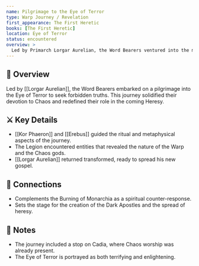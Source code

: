 ```yaml
---
name: Pilgrimage to the Eye of Terror
type: Warp Journey / Revelation
first_appearance: The First Heretic
books: [The First Heretic]
location: Eye of Terror
status: encountered
overview: >
  Led by Primarch Lorgar Aurelian, the Word Bearers ventured into the maw of the Eye of Terror to commune with primordial Warp entities. This journey granted them forbidden revelations and cemented their devotion to Chaos.
---
```


## 🧭 Overview  
Led by [[Lorgar Aurelian]], the Word Bearers embarked on a pilgrimage into the Eye of Terror to seek forbidden truths. This journey solidified their devotion to Chaos and redefined their role in the coming Heresy.

## ⚔️ Key Details  
- [[Kor Phaeron]] and [[Erebus]] guided the ritual and metaphysical aspects of the journey.  
- The Legion encountered entities that revealed the nature of the Warp and the Chaos gods.  
- [[Lorgar Aurelian]] returned transformed, ready to spread his new gospel.

## 🔗 Connections  
- Complements the Burning of Monarchia as a spiritual counter-response.  
- Sets the stage for the creation of the Dark Apostles and the spread of heresy.

## 📝 Notes  
- The journey included a stop on Cadia, where Chaos worship was already present.  
- The Eye of Terror is portrayed as both terrifying and enlightening.